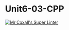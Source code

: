 # Unit6-03-CPP
[![Mr Coxall's Super Linter](https://github.com/ICS3UC-Programming-ChanellaK/Unit6-03-CPP/workflows/Mr%20Coxall's%20Super%20Linter/badge.svg)](https://github.com/ICS3UC-Programming-ChanellaK/Unit6-03-CPP/actions/)
